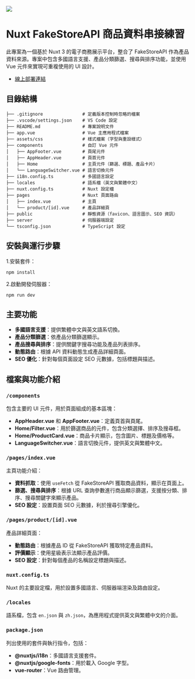 ![](https://i.imgur.com/mIOKP43.png)

# Nuxt FakeStoreAPI 商品資料串接練習

此專案為一個基於 Nuxt 3 的電子商務展示平台，整合了 FakeStoreAPI 作為產品資料來源。專案中包含多國語言支援、產品分類篩選、搜尋與排序功能，並使用 Vue 元件來實現可重複使用的 UI 設計。

- [線上部署連結](https://nuxt-fakestoreapi.worksbyaaron.com/)

## 目錄結構

```
├── .gitignore               # 定義版本控制時忽略的檔案
├── .vscode/settings.json    # VS Code 設定
├── README.md                # 專案說明文件
├── app.vue                  # Vue 主應用程式檔案
├── assets/css               # 樣式檔案（字型與重設樣式）
├── components               # 自訂 Vue 元件
│   ├── AppFooter.vue        # 頁尾元件
│   ├── AppHeader.vue        # 頁首元件
│   ├── Home                 # 主頁元件（篩選、標題、產品卡片）
│   └── LanguageSwitcher.vue # 語言切換元件
├── i18n.config.ts           # 多國語言設定
├── locales                  # 語系檔（英文與繁體中文）
├── nuxt.config.ts           # Nuxt 設定檔
├── pages                    # Nuxt 頁面路由
│   ├── index.vue            # 主頁
│   └── product/[id].vue     # 產品詳細頁
├── public                   # 靜態資源（favicon、語言圖示、SEO 資訊）
├── server                   # 伺服器端設定
└── tsconfig.json            # TypeScript 設定
```

## 安裝與運行步驟

1.安裝套件：

    npm install

2.啟動開發伺服器：

    npm run dev

## 主要功能

- **多國語言支援**：提供繁體中文與英文語系切換。
- **產品分類篩選**：依產品分類篩選顯示。
- **產品搜尋與排序**：提供關鍵字搜尋功能及產品列表排序。
- **動態路由**：根據 API 資料動態生成產品詳細頁面。
- **SEO 優化**：針對每個頁面設定 SEO 元數據，包括標題與描述。

## 檔案與功能介紹

### `/components`

包含主要的 UI 元件，用於頁面組成的基本區塊：

- **AppHeader.vue** 和 **AppFooter.vue**：定義頁首與頁尾。
- **Home/Filter.vue**：用於篩選商品的元件，包含分類選擇、排序及搜尋框。
- **Home/ProductCard.vue**：商品卡片顯示，包含圖片、標題及價格等。
- **LanguageSwitcher.vue**：語言切換元件，提供英文與繁體中文。

### `/pages/index.vue`

主頁功能介紹：

- **資料抓取**：使用 `useFetch` 從 FakeStoreAPI 獲取商品資料，顯示在頁面上。
- **篩選、搜尋與排序**：根據 URL 查詢參數進行商品顯示篩選，支援按分類、排序、搜尋關鍵字來顯示產品。
- **SEO 設定**：設置頁面 SEO 元數據，利於搜尋引擎優化。

### `/pages/product/[id].vue`

產品詳細頁面：

- **動態路由**：根據產品 ID 從 FakeStoreAPI 獲取特定產品資料。
- **評價顯示**：使用星級表示法顯示產品評價。
- **SEO 設定**：針對每個產品的名稱設定標題與描述。

### `nuxt.config.ts`

Nuxt 的主要設定檔，用於設置多國語言、伺服器端渲染及路由設定。

### `/locales`

語系檔，包含 `en.json` 與 `zh.json`，為應用程式提供英文與繁體中文的介面。

### `package.json`

列出使用的套件與執行指令，包括：

- **@nuxtjs/i18n**：多國語言支援套件。
- **@nuxtjs/google-fonts**：用於載入 Google 字型。
- **vue-router**：Vue 路由管理。
